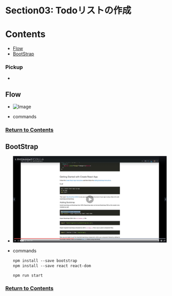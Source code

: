 # Section03: Todoリストの作成

<a id = "contents">

# Contents
* [Flow](#flow)
* [BootStrap](#BootStrap)

### Pickup
* 


<a id = "flow">

## Flow
* ![Image](../src/images/Section03/init001.png)

* commands

### [Return to Contents](#contents)


<a id = "BootStrap">

## BootStrap
* ![Image](../src/images/Section03/BootStrap001.png)

* commands
  ```
  npm install --save bootstrap
  npm install --save react react-dom
  ```
  ```
  npm run start
  ```

### [Return to Contents](#contents)